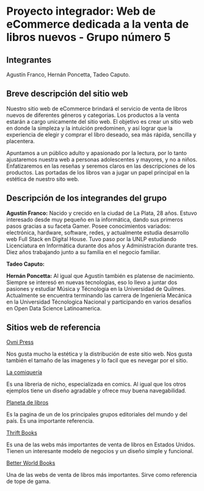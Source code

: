 # Proyecto integrador: Web de eCommerce dedicada a la venta de libros nuevos - Grupo número 5 #

## Integrantes ##

Agustín Franco, Hernán Poncetta, Tadeo Caputo.

## Breve descripción del sitio web ##

Nuestro sitio web de eCommerce brindará el servicio de venta de libros nuevos de diferentes géneros y categorias. Los productos a la venta estarán a cargo unicamente del sitio web. El objetivo es crear un sitio web en donde la simpleza y la intuición predominen, y así lograr que la experiencia de elegir y comprar el libro deseado, sea más rápida, sencilla y placentera.

Apuntamos a un público adulto y apasionado por la lectura, por lo tanto ajustaremos nuestra web a personas adolescentes y mayores, y no a niños. Enfatizaremos en las reseñas y seremos claros en las descripciones de los productos. Las portadas de los libros van a jugar un papel principal en la estética de nuestro sito web.

## Descripción de los integrandes del grupo ##

**Agustín Franco:** Nacido y crecido en la ciudad de La Plata, 28 años. Estuvo interesado desde muy pequeño en la informática, dando sus primeros pasos gracias a su faceta Gamer. Posee conocimientos variados: electrónica, hardware, software, redes, y actualmente estudia desarrollo web Full Stack en Digital House. Tuvo paso por la UNLP estudiando Licenciatura en Informática durante dos años y Administración durante tres. Diez años trabajando junto a su familia en el negocio familiar.

**Tadeo Caputo:**

**Hernán Poncetta:** Al igual que Agustín también es platense de nacimiento. Siempre se interesó en nuevas tecnologías, eso lo llevo a juntar dos pasiones y estudiar Música y Técnologia en la Universidad de Quilmes. Actualmente se encuentra terminando las carrera de Ingeniería Mecánica en la Universidad Técnologica Nacional y participando en varios desafíos en Open Data Science Latinoamerica.

## Sitios web de referencia ##

[Ovni Press](https://www.ovnipress.net/) 

Nos gusta mucho la estética y la distribución de este sitio web. Nos gusta también el tamaño de las imagenes y lo facil que es nevegar por el sitio.

[La comiquería](https://www.lacomiqueria.com.ar/)

Es una libreria de nicho, especializada en comics. Al igual que los otros ejemplos tiene un diseño agradable y ofrece muy buena navegabilidad. 

[Planeta de libros](https://www.planetadelibros.com.ar/)

Es la pagina de un de los principales grupos editoriales del mundo y del país. Es una importante referencia.

[Thrift Books](https://www.thriftbooks.com/)

Es una de las webs más importantes de venta de libros en Estados Unidos. Tienen un interesante modelo de negocios y un diseño simple y funcional.


[Better World Books](https://www.betterworldbooks.com/)

Una de las webs de venta de libros más importantes. Sirve como referencia de tope de gama.
